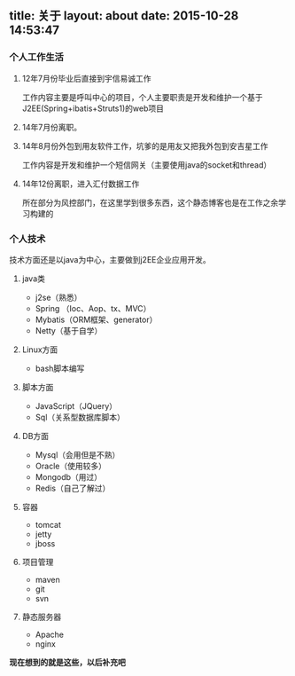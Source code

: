 title: 关于
layout: about
date: 2015-10-28 14:53:47
---
### 个人工作生活

1.  12年7月份毕业后直接到宇信易诚工作
    
    工作内容主要是呼叫中心的项目，个人主要职责是开发和维护一个基于J2EE(Spring+ibatis+Struts1)的web项目

2.  14年7月份离职。
3.  14年8月份外包到用友软件工作，坑爹的是用友又把我外包到安吉星工作
    
    工作内容是开发和维护一个短信网关（主要使用java的socket和thread）

4.  14年12份离职，进入汇付数据工作
    
    所在部分为风控部门，在这里学到很多东西，这个静态博客也是在工作之余学习构建的

### 个人技术

技术方面还是以java为中心，主要做到j2EE企业应用开发。

1.  java类
    
    *   j2se（熟悉）
    *   Spring （Ioc、Aop、tx、MVC）
    *   Mybatis（ORM框架、generator）
    *   Netty（基于自学）

2.  Linux方面
    
    *   bash脚本编写

3.  脚本方面
    
    *   JavaScript（JQuery）
    *   Sql（关系型数据库脚本）
   
4.  DB方面

    *   Mysql（会用但是不熟）
    *   Oracle（使用较多）
    *   Mongodb（用过）
    *   Redis（自己了解过）

5.  容器
    
    *   tomcat
    *   jetty
    *   jboss

6.  项目管理
    
    *   maven
    *   git
    *   svn

7.  静态服务器
    
    *   Apache
    *   nginx

**现在想到的就是这些，以后补充吧**
